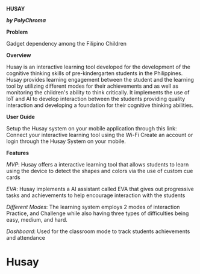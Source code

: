 <span style="color: magenda;"> **HUSAY** </span>

***by PolyChroma***


**Problem**


Gadget dependency among the Filipino Children



**Overview** 



Husay is an interactive learning tool developed for the development of the cognitive thinking skills of pre-kindergarten students in the Philippines. Husay provides learning engagement between the student and the learning tool by utilizing different modes for their achievements and as well as monitoring the children's ability to think critically. It implements the use of IoT and AI to develop interaction between the students providing quality interaction and developing a foundation for their cognitive thinking abilities.


**User Guide**



Setup the Husay system on your mobile application through this link:
Connect your interactive learning tool using the Wi-Fi 
Create an account or login through the Husay System on your mobile. 


**Features**



*MVP*: Husay offers a interactive learning tool that allows students to learn using the device to detect the shapes and colors via the use of custom cue cards

*EVA*: Husay implements a AI assistant called EVA that gives out progressive tasks and achievements to help encourage interaction with the students

*Different Modes*: The learning system employs 2 modes of interaction Practice, and Challenge while also having three types of difficulties being easy, medium, and hard. 

*Dashboard*: Used for the classroom mode to track students achievements and attendance

# Husay
